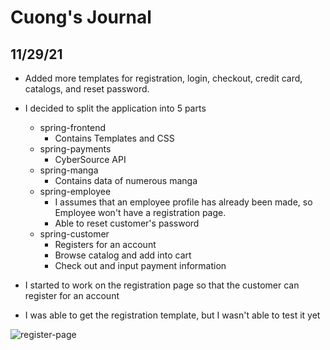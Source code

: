 # Cuong's Journal

## 11/29/21
* Added more templates for registration, login, checkout, credit card, catalogs, and reset password.

* I decided to split the application into 5 parts
    * spring-frontend
        * Contains Templates and CSS
    * spring-payments
        * CyberSource API
    * spring-manga
        * Contains data of numerous manga
    * spring-employee
        * I assumes that an employee profile has already been made, so Employee won't have a registration page.
        * Able to reset customer's password
    * spring-customer
        * Registers for an account
        * Browse catalog and add into cart
        * Check out and input payment information

* I started to work on the registration page so that the customer can register for an account
* I was able to get the registration template, but I wasn't able to test it yet

![register-page](./images/register-page.png)